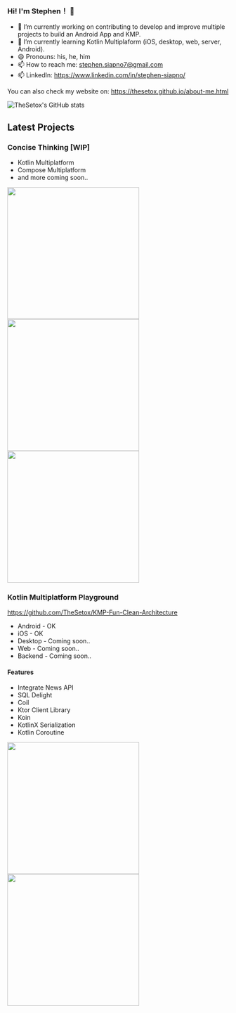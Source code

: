 
### Hi! I'm Stephen！ 👋 ###

- 🔭 I’m currently working on contributing to develop and improve multiple projects to build an Android App and KMP.
- 🌱 I’m currently learning Kotlin Multiplaform (iOS, desktop, web, server, Android). 
- 😄 Pronouns: his, he, him
- 📫 How to reach me: stephen.siapno7@gmail.com
- 📫 LinkedIn: https://www.linkedin.com/in/stephen-siapno/

You can also check my website on: https://thesetox.github.io/about-me.html

![TheSetox's GitHub stats](https://github-readme-stats.vercel.app/api?username=thesetox&theme=dracula&show_icons=true)

## Latest Projects

### Concise Thinking [WIP]

* Kotlin Multiplatform
* Compose Multiplatform
* and more coming soon..

<img src="dashboard.png" width="300">   <img src="cards.png" width="300">   <img src="settings.png" width="300">

### Kotlin Multiplatform Playground

https://github.com/TheSetox/KMP-Fun-Clean-Architecture

- Android - OK
- iOS - OK
- Desktop - Coming soon..
- Web - Coming soon..
- Backend - Coming soon.. 

#### Features
* Integrate News API
* SQL Delight
* Coil
* Ktor Client Library
* Koin
* KotlinX Serialization
* Kotlin Coroutine

<img src="android_screenshot.png" width="300">   <img src="ios_screenshot.png" width="300">

<!--
**TheSetox/TheSetox** is a ✨ _special_ ✨ repository because its `README.md` (this file) appears on your GitHub profile.

Here are some ideas to get you started:

- 🔭 I’m currently working on ...
- 🌱 I’m currently learning ...
- 👯 I’m looking to collaborate on ...
- 🤔 I’m looking for help with ...
- 💬 Ask me about ...
- 😄 Pronouns: ...
- ⚡ Fun fact: ...
-->
